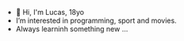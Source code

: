 - 👋 Hi, I'm Lucas, 18yo
- I’m interested in programming, sport and movies.
- Always learninh something new ...

<!---
LucaSinclar/LucaSinclar is a ✨ special ✨ repository because its `README.md` (this file) appears on your GitHub profile.
You can click the Preview link to take a look at your changes.
--->
